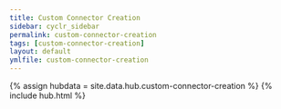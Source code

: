 ```yaml
---
title: Custom Connector Creation
sidebar: cyclr_sidebar
permalink: custom-connector-creation
tags: [custom-connector-creation]
layout: default
ymlfile: custom-connector-creation
---
```

{% assign hubdata = site.data.hub.custom-connector-creation %}
{% include hub.html %}  